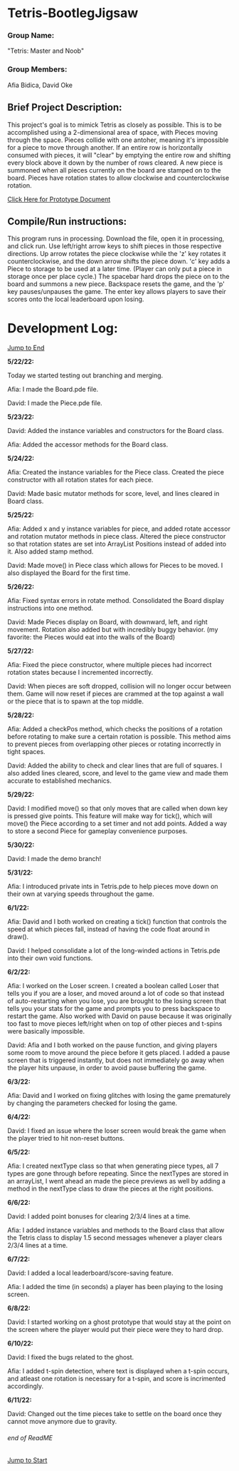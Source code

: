 # Tetris-BootlegJigsaw 
<!DOCTYPE html>
<html>
<body>
<h3>Group Name:</h3> "Tetris: Master and Noob"

<h3>Group Members:</h3> Afia Bidica, David Oke

<h2>Brief Project Description: </h2>

<p>This project's goal is to mimick Tetris as closely as possible. This is to be accomplished using a 2-dimensional area of space, with Pieces moving through the space. Pieces collide with one antoher, meaning it's impossible for a piece to move through another. If an entire row is horizontally consumed with pieces, it will "clear" by emptying the entire row and shifting every block above it down by the number of rows cleared. A new piece is summoned when all pieces currently on the board are stamped on to the board. Pieces have rotation states to allow clockwise and counterclockwise rotation.</p>

<a href="https://docs.google.com/document/d/1B44WfTRtLe2xEvWqtp4nwDef8D6y4Bqnm71EcUexJMU/edit?usp=sharing ">Click Here for Prototype Document</a>

<h2>Compile/Run instructions:</h2>

<p>This program runs in processing. Download the file, open it in processing, and click run. Use left/right arrow keys to shift pieces in those respective directions. Up arrow rotates the piece clockwise while the 'z' key rotates it counterclockwise, and the down arrow shifts the piece down. 'c' key adds a Piece to storage to be used at a later time. (Player can only put a piece in storage once per place cycle.) The spacebar hard drops the piece on to the board and summons a new piece. Backspace resets the game, and the 'p' key pauses/unpauses the game. The enter key allows players to save their scores onto the local leaderboard upon losing.</p>

<h1>Development Log:</h1>
<a href="https://github.com/doke05c/Tetris-BootlegJigsaw/blob/main/README.md#-end-of-readme-"> Jump to End</a>

<p>
  
<b>5/22/22:</b>

Today we started testing out branching and merging.

Afia: I made the Board.pde file.

David: I made the Piece.pde file.

<b>5/23/22:</b>

David: Added the instance variables and constructors for the Board class.

Afia: Added the accessor methods for the Board class.

<b>5/24/22:</b>

Afia: Created the instance variables for the Piece class. Created the piece constructor with all rotation states for each piece.

David: Made basic mutator methods for score, level, and lines cleared in Board class.

<b>5/25/22:</b>

Afia: Added x and y instance variables for piece, and added rotate accessor and rotation mutator methods in piece class. Altered the piece constructor so that rotation states are set into ArrayList Positions instead of added into it. Also added stamp method.

David: Made move() in Piece class which allows for Pieces to be moved. I also displayed the Board for the first time.

<b>5/26/22:</b>

Afia: Fixed syntax errors in rotate method. Consolidated the Board display instructions into one method.

David: Made Pieces display on Board, with downward, left, and right movement. Rotation also added but with incredibly buggy behavior. (my favorite: the Pieces would eat into the walls of the Board)

<b>5/27/22:</b>

Afia: Fixed the piece constructor, where multiple pieces had incorrect rotation states because I incremented incorrectly. 

David: When pieces are soft dropped, collision will no longer occur between them. Game will now reset if pieces are crammed at the top against a wall or the piece that is to spawn at the top middle.

<b>5/28/22:</b>

Afia: Added a checkPos method, which checks the positions of a rotation before rotating to make sure a certain rotation is possible. This method aims to prevent pieces from overlapping other pieces or rotating incorrectly in tight spaces.

David: Added the ability to check and clear lines that are full of squares. I also added lines cleared, score, and level to the game view and made them accurate to established mechanics.

<b>5/29/22:</b>

David: I modified move() so that only moves that are called when down key is pressed give points. This feature will make way for tick(), which will move() the Piece according to a set timer and not add points. Added a way to store a second Piece for gameplay convenience purposes.

<b>5/30/22:</b>

David: I made the demo branch!

<b>5/31/22:</b>

Afia: I introduced private ints in Tetris.pde to help pieces move down on their own at varying speeds throughout the game.

<b>6/1/22:</b>

Afia: David and I both worked on creating a tick() function that controls the speed at which pieces fall, instead of having the code float around in draw().

David: I helped consolidate a lot of the long-winded actions in Tetris.pde into their own void functions.

<b>6/2/22:</b>

Afia: I worked on the Loser screen. I created a boolean called Loser that tells you if you are a loser, and moved around a lot of code so that instead of auto-restarting when you lose, you are brought to the losing screen that tells you your stats for the game and prompts you to press backspace to restart the game. Also worked with David on pause because it was originally too fast to move pieces left/right when on top of other pieces and t-spins were basically impossible.

David: Afia and I both worked on the pause function, and giving players some room to move around the piece before it gets placed. I added a pause screen that is triggered instantly, but does not immediately go away when the player hits unpause, in order to avoid pause buffering the game.

<b>6/3/22:</b>

Afia: David and I worked on fixing glitches with losing the game prematurely by changing the parameters checked for losing the game.

<b>6/4/22:</b>

David: I fixed an issue where the loser screen would break the game when the player tried to hit non-reset buttons.

<b>6/5/22:</b>

Afia: I created nextType class so that when generating piece types, all 7 types are gone through before repeating. Since the nextTypes are stored in an arrayList, I went ahead an made the piece previews as well by adding a method in the nextType class to draw the pieces at the right positions.

<b>6/6/22:</b>

David: I added point bonuses for clearing 2/3/4 lines at a time.

Afia: I added instance variables and methods to the Board class that allow the Tetris class to display 1.5 second messages whenever a player clears 2/3/4 lines at a time.

<b>6/7/22:</b>

David: I added a local leaderboard/score-saving feature.

Afia: I added the time (in seconds) a player has been playing to the losing screen.
  
<b>6/8/22:</b>
  
David: I started working on a ghost prototype that would stay at the point on the screen where the player would put their piece were they to hard drop.

<b>6/10/22:</b>
  
David: I fixed the bugs related to the ghost.
  
Afia: I added t-spin detection, where text is displayed when a t-spin occurs, and atleast one rotation is necessary for a t-spin, and score is incrimented accordingly. 
  
<b>6/11/22:</b>
  
David: Changed out the time pieces take to settle on the board once they cannot move anymore due to gravity.
  
</p>
  <h6> end of ReadME </h6>
  <a href="https://github.com/doke05c/Tetris-BootlegJigsaw/blob/main/README.md#tetris-bootlegjigsaw">Jump to Start</a>
</body>
</html> 
